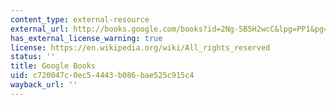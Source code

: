 ```yaml
---
content_type: external-resource
external_url: http://books.google.com/books?id=2Ng-5B5H2wcC&lpg=PP1&pg=PA191#v=onepage&q&f=false
has_external_license_warning: true
license: https://en.wikipedia.org/wiki/All_rights_reserved
status: ''
title: Google Books
uid: c720047c-0ec5-4443-b086-bae525c915c4
wayback_url: ''
---
```


